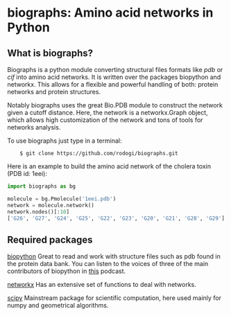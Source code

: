 biographs: Amino acid networks in Python
========================================

What is biographs?
------------------

Biographs is a python module converting structural files formats like *pdb* or
*cif* into amino acid networks. It is written over the packages biopython and
networkx. This allows for a flexible and powerful handling of both: protein
networks and protein structures.

Notably biographs uses the great Bio.PDB module to construct the network given
a cutoff distance. Here, the network is a networkx.Graph object, which allows
high customization of the network and tons of tools for networks analysis.

To use biographs just type in a terminal:

		$ git clone https://github.com/rodogi/biographs.git

Here is an example to build the amino acid network of the cholera toxin (PDB
id: 1eei):

```python
import biographs as bg

molecule = bg.Pmolecule('1eei.pdb')
network = molecule.network()
network.nodes()[:10]
['G26', 'G27', 'G24', 'G25', 'G22', 'G23', 'G20', 'G21', 'G28', 'G29']
```

Required packages
-----------------

[biopython](http://biopython.org/wiki/Biopython)
Great to read and work with structure files such as pdb found in the protein
data bank. You can listen to the voices of three of the main contributors of
biopython in [this](https://www.podcastinit.com/biopython-with-peter-cock-wibowo-andrarto-and-tiago-antao-episode-125/) podcast.

[networkx](https://networkx.github.io)
Has an extensive set of functions to deal with networks.

[scipy](https://www.scipy.org)
Mainstream package for scientific computation, here used mainly for numpy and
geometrical algorithms.
